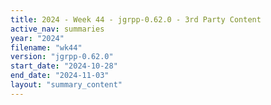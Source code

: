 ```yaml
---
title: 2024 - Week 44 - jgrpp-0.62.0 - 3rd Party Content
active_nav: summaries
year: "2024"
filename: "wk44"
version: "jgrpp-0.62.0"
start_date: "2024-10-28"
end_date: "2024-11-03"
layout: "summary_content"
---
```

